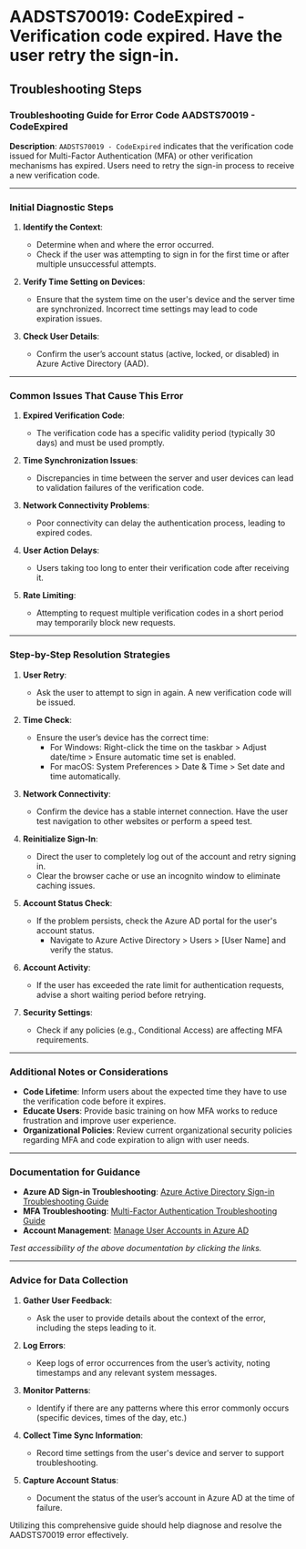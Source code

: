 # AADSTS70019: CodeExpired - Verification code expired. Have the user retry the sign-in.


## Troubleshooting Steps
### Troubleshooting Guide for Error Code AADSTS70019 - CodeExpired

**Description**: `AADSTS70019 - CodeExpired` indicates that the verification code issued for Multi-Factor Authentication (MFA) or other verification mechanisms has expired. Users need to retry the sign-in process to receive a new verification code.

---

### Initial Diagnostic Steps

1. **Identify the Context**: 
   - Determine when and where the error occurred. 
   - Check if the user was attempting to sign in for the first time or after multiple unsuccessful attempts.

2. **Verify Time Setting on Devices**:
   - Ensure that the system time on the user's device and the server time are synchronized. Incorrect time settings may lead to code expiration issues.

3. **Check User Details**:
   - Confirm the user’s account status (active, locked, or disabled) in Azure Active Directory (AAD).

---

### Common Issues That Cause This Error

1. **Expired Verification Code**: 
   - The verification code has a specific validity period (typically 30 days) and must be used promptly.

2. **Time Synchronization Issues**: 
   - Discrepancies in time between the server and user devices can lead to validation failures of the verification code.

3. **Network Connectivity Problems**: 
   - Poor connectivity can delay the authentication process, leading to expired codes.

4. **User Action Delays**: 
   - Users taking too long to enter their verification code after receiving it.

5. **Rate Limiting**:
   - Attempting to request multiple verification codes in a short period may temporarily block new requests.

---

### Step-by-Step Resolution Strategies

1. **User Retry**:
   - Ask the user to attempt to sign in again. A new verification code will be issued.

2. **Time Check**:
   - Ensure the user’s device has the correct time:
     - For Windows: Right-click the time on the taskbar > Adjust date/time > Ensure automatic time set is enabled.
     - For macOS: System Preferences > Date & Time > Set date and time automatically.

3. **Network Connectivity**:
   - Confirm the device has a stable internet connection. Have the user test navigation to other websites or perform a speed test.

4. **Reinitialize Sign-In**:
   - Direct the user to completely log out of the account and retry signing in.
   - Clear the browser cache or use an incognito window to eliminate caching issues.

5. **Account Status Check**:
   - If the problem persists, check the Azure AD portal for the user's account status.
     - Navigate to Azure Active Directory > Users > [User Name] and verify the status.

6. **Account Activity**:
   - If the user has exceeded the rate limit for authentication requests, advise a short waiting period before retrying.

7. **Security Settings**:
   - Check if any policies (e.g., Conditional Access) are affecting MFA requirements.

---

### Additional Notes or Considerations

- **Code Lifetime**: Inform users about the expected time they have to use the verification code before it expires.
- **Educate Users**: Provide basic training on how MFA works to reduce frustration and improve user experience.
- **Organizational Policies**: Review current organizational security policies regarding MFA and code expiration to align with user needs.

---

### Documentation for Guidance

- **Azure AD Sign-in Troubleshooting**: [Azure Active Directory Sign-in Troubleshooting Guide](https://docs.microsoft.com/en-us/azure/active-directory/fundamentals/troubleshoot-sign-in)
- **MFA Troubleshooting**: [Multi-Factor Authentication Troubleshooting Guide](https://docs.microsoft.com/en-us/azure/active-directory/authentication/howto-mfa-troubleshoot)
- **Account Management**: [Manage User Accounts in Azure AD](https://docs.microsoft.com/en-us/azure/active-directory/users-users)

*Test accessibility of the above documentation by clicking the links.*

---

### Advice for Data Collection

1. **Gather User Feedback**: 
   - Ask the user to provide details about the context of the error, including the steps leading to it.

2. **Log Errors**:
   - Keep logs of error occurrences from the user’s activity, noting timestamps and any relevant system messages.

3. **Monitor Patterns**:
   - Identify if there are any patterns where this error commonly occurs (specific devices, times of the day, etc.)

4. **Collect Time Sync Information**:
   - Record time settings from the user's device and server to support troubleshooting.

5. **Capture Account Status**:
   - Document the status of the user’s account in Azure AD at the time of failure.

Utilizing this comprehensive guide should help diagnose and resolve the AADSTS70019 error effectively.